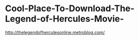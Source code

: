 Cool-Place-To-Download-The-Legend-of-Hercules-Movie-
====================================================

http://thelegendofherculesonline.metroblog.com/
